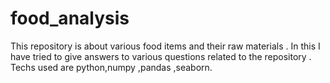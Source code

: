 # food_analysis
This repository is about various food items and their raw materials .
In this I have tried to give answers to various questions related to the repository .
Techs used are python,numpy ,pandas ,seaborn.

